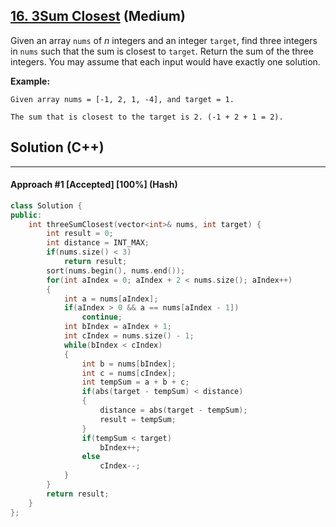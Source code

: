 ## [16. 3Sum Closest](https://leetcode.com/problems/3sum-closest/) (Medium)

Given an array `nums` of *n* integers and an integer `target`, find three integers in `nums` such that the sum is closest to `target`. Return the sum of the three integers. You may assume that each input would have exactly one solution.

  

**Example:**

  

```
Given array nums = [-1, 2, 1, -4], and target = 1.

The sum that is closest to the target is 2. (-1 + 2 + 1 = 2).
```

## Solution (C++)

------

#### Approach #1  [Accepted] [100%] (Hash)

```c++
class Solution {
public:
    int threeSumClosest(vector<int>& nums, int target) {
        int result = 0;
        int distance = INT_MAX;
        if(nums.size() < 3)
            return result;
        sort(nums.begin(), nums.end());
        for(int aIndex = 0; aIndex + 2 < nums.size(); aIndex++)
        {
            int a = nums[aIndex];
            if(aIndex > 0 && a == nums[aIndex - 1])
                continue;
            int bIndex = aIndex + 1;
            int cIndex = nums.size() - 1;
            while(bIndex < cIndex)
            {
                int b = nums[bIndex];
                int c = nums[cIndex];
                int tempSum = a + b + c;
                if(abs(target - tempSum) < distance)
                {
                    distance = abs(target - tempSum);
                    result = tempSum;
                }
                if(tempSum < target)
                    bIndex++;
                else
                    cIndex--;
            }
        }
        return result;
    }
};
```

